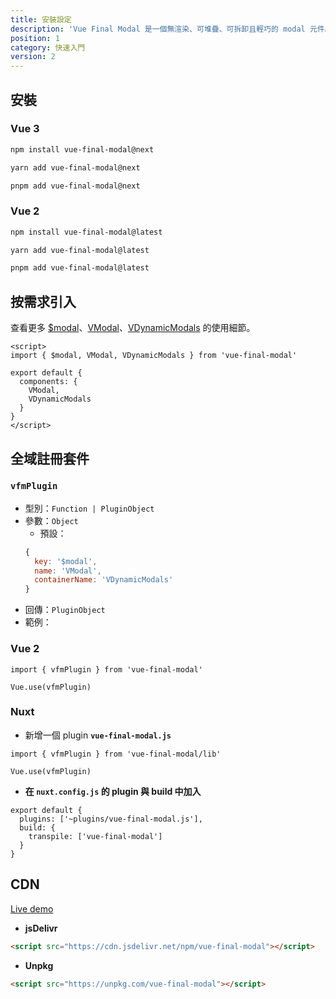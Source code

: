```yaml
---
title: 安裝設定
description: 'Vue Final Modal 是一個無渲染、可堆疊、可拆卸且輕巧的 modal 元件。'
position: 1
category: 快速入門
version: 2
---
```


## 安裝

### **Vue 3**

<code-group>
  <code-block label="npm" active>

```bash
npm install vue-final-modal@next
```

  </code-block>
  <code-block label="yarn">

```bash
yarn add vue-final-modal@next
```

  </code-block>
  <code-block label="pnpm">

```bash
pnpm add vue-final-modal@next
```

  </code-block>
</code-group>

### **Vue 2**

<code-group>
  <code-block label="npm" active>

```bash
npm install vue-final-modal@latest
```

  </code-block>
  <code-block label="yarn">

```bash
yarn add vue-final-modal@latest
```

  </code-block>
  <code-block label="pnpm">

```bash
pnpm add vue-final-modal@latest
```

  </code-block>
</code-group>

## 按需求引入

查看更多 [$modal](/api)、[VModal](/examples/liveDemo)、[VDynamicModals](/dynamic-modal) 的使用細節。

```vue
<script>
import { $modal, VModal, VDynamicModals } from 'vue-final-modal'

export default {
  components: {
    VModal,
    VDynamicModals
  }
}
</script>
```

## 全域註冊套件

### `vfmPlugin`

- 型別：`Function | PluginObject`
- 參數：`Object`
  - 預設：
  ```js
  {
    key: '$modal',
    name: 'VModal',
    containerName: 'VDynamicModals'
  }
  ```
- 回傳：`PluginObject`
- 範例：
### Vue 2

```js[main.js]
import { vfmPlugin } from 'vue-final-modal'

Vue.use(vfmPlugin)
```

### Nuxt

- 新增一個 plugin **`vue-final-modal.js`**

```js[plugins/vue-final-modal.js]
import { vfmPlugin } from 'vue-final-modal/lib'

Vue.use(vfmPlugin)
```

- **在 `nuxt.config.js` 的 plugin 與 build 中加入**

```js[nuxt.config.js]
export default {
  plugins: ['~plugins/vue-final-modal.js'],
  build: {
    transpile: ['vue-final-modal']
  }
}
```

## CDN

<alert>[Live demo](https://codepen.io/hunterliu1003/pen/ZEWoYeE)</alert>

- **jsDelivr**

```html
<script src="https://cdn.jsdelivr.net/npm/vue-final-modal"></script>
```

- **Unpkg**

```html
<script src="https://unpkg.com/vue-final-modal"></script>
```
